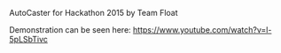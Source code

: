AutoCaster for Hackathon 2015 by Team Float

Demonstration can be seen here: https://www.youtube.com/watch?v=l-5pLSbTivc
